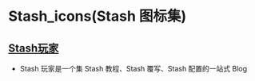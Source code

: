 # Stash_icons(Stash 图标集)
## [Stash玩家](https://clashios.app/)
- Stash 玩家是一个集 Stash 教程、Stash 覆写、Stash 配置的一站式 Blog
